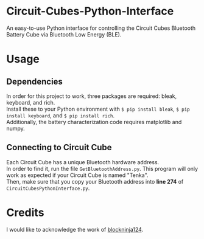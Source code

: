 # Circuit-Cubes-Python-Interface
An easy-to-use Python interface for controlling the Circuit Cubes Bluetooth Battery Cube via Bluetooth Low Energy (BLE). 

# Usage 
## Dependencies
In order for this project to work, three packages are required: bleak, keyboard, and rich.  
Install these to your Python environment with `$ pip install bleak`, `$ pip install keyboard`, and `$ pip install rich`.  
Additionally, the battery characterization code requires matplotlib and numpy. 
## Connecting to Circuit Cube
Each Circuit Cube has a unique Bluetooth hardware address.  
In order to find it, run the file `GetBluetoothAddress.py`. This program will only work as expected if your Circuit Cube is named "Tenka".  
Then, make sure that you copy your Bluetooth address into **line 274** of `CircuitCubesPythonInterface.py`. 

# Credits
I would like to acknowledge the work of [blockninja124](https://github.com/blockninja124).
